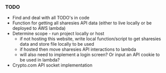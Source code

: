 
### TODO
- Find and deal with all TODO's in code
- Function for getting all sharesies API data (either to live locally or be deployed to AWS lambda)
- Determine scope - run project locally or host
	- if not hosting this website, write local function/script to get sharesies data and store file locally to be used
	- if hosted then move sharesies API interactions to lambda
	- will also need to implement a login screen? Or input an API cookie to be used in lambda?
- Crypto.com API socket implementation
